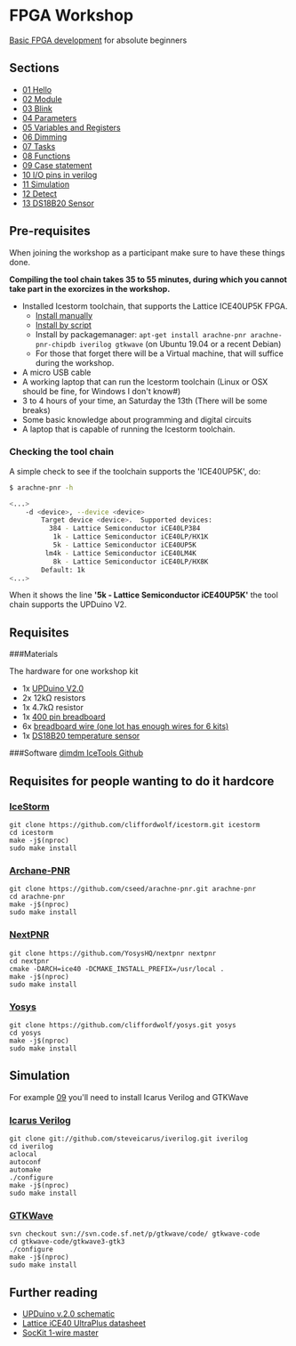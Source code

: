 # FPGA Workshop

[Basic FPGA development](docs/Basic%20FPGA%20development.pdf)
for absolute beginners

## Sections

* [01 Hello](01-hello)
* [02 Module](02-module)
* [03 Blink](03-blink)
* [04 Parameters](04-parameter)
* [05 Variables and Registers](05-varreg)
* [06 Dimming](06-dim)
* [07 Tasks](07-task)
* [08 Functions](08-function)
* [09 Case statement](09-case)
* [10 I/O pins in verilog](10-io)
* [11 Simulation](11-sim)
* [12 Detect](12-detect)
* [13 DS18B20 Sensor](13-temp-ds18b20)

## Pre-requisites

When joining the workshop as a participant make sure to have these things done.

**Compiling the tool chain takes 35 to 55 minutes, during which you cannot take part in the exorcizes in the workshop.**

* Installed Icestorm toolchain, that supports the Lattice ICE40UP5K FPGA.
  * [Install manually](http://www.clifford.at/icestorm/#install)
  * [Install by script](https://github.com/ddm/icetools)
  * Install by packagemanager: `apt-get install arachne-pnr arachne-pnr-chipdb iverilog gtkwave` (on Ubuntu 19.04 or a recent Debian)
  * For those that forget there will be a Virtual machine, that will suffice during the workshop.
* A micro USB cable
* A working laptop that can run the Icestorm toolchain (Linux or OSX should be fine, for Windows I don't know#)
* 3 to 4 hours of your time, an Saturday the 13th (There will be some breaks)
* Some basic knowledge about programming and digital circuits
* A laptop that is capable of running the Icestorm toolchain.

### Checking the tool chain

A simple check to see if the toolchain supports the 'ICE40UP5K', do:

```bash
$ arachne-pnr -h

<...>
    -d <device>, --device <device>
        Target device <device>.  Supported devices:
          384 - Lattice Semiconductor iCE40LP384
           1k - Lattice Semiconductor iCE40LP/HX1K
           5k - Lattice Semiconductor iCE40UP5K
         lm4k - Lattice Semiconductor iCE40LM4K
           8k - Lattice Semiconductor iCE40LP/HX8K
        Default: 1k
<...>
```

When it shows the line **'5k - Lattice Semiconductor iCE40UP5K'** the tool chain supports the UPDuino V2.

## Requisites

###Materials

The hardware for one workshop kit
* 1x [UPDuino V2.0](http://www.gnarlygrey.com)
* 2x 12kΩ resistors
* 1x 4.7kΩ resistor
* 1x [400 pin breadboard](https://www.ebay.com/itm/400-Points-Solderless-Breadboard-Protoboard-PCB-Test-Tafel/303104250905?hash=item46926bd419:g:0ZIAAOSwQKdclOnX)
* 6x [breadboard wire (one lot has enough wires for 6 kits)](https://www.ebay.com/itm/65Pcs-Male-to-Male-Solderless-Flexible-Breadboard-Jumper-Cable-Wires-For-Arduino/132335990497?epid=1066101990&hash=item1ecfd6f6e1:g:jbAAAOSwEi1cdQBv)
* 1x [DS18B20 temperature sensor](https://www.ebay.com/itm/5-10-20-50PCS-DS18B20-TO-92-9-12bit-Temperature-Sensor-Dallas-Thermometer-Sensor/323535934527?epid=2074368262&hash=item4b543e943f:m:mUgBbGl2BpyCl8TGSeZYERA)

###Software
[dimdm IceTools Github](https://github.com/ddm/icetools)


## Requisites for people wanting to do it hardcore

### [IceStorm](http://www.clifford.at/icestorm/)

```
git clone https://github.com/cliffordwolf/icestorm.git icestorm
cd icestorm
make -j$(nproc)
sudo make install
```

### [Archane-PNR](https://github.com/cseed/arachne-pnr)

```
git clone https://github.com/cseed/arachne-pnr.git arachne-pnr
cd arachne-pnr
make -j$(nproc)
sudo make install
```

### [NextPNR](https://github.com/YosysHQ/nextpnr)

```
git clone https://github.com/YosysHQ/nextpnr nextpnr
cd nextpnr
cmake -DARCH=ice40 -DCMAKE_INSTALL_PREFIX=/usr/local .
make -j$(nproc)
sudo make install
```

### [Yosys](http://www.clifford.at/yosys/)

```
git clone https://github.com/cliffordwolf/yosys.git yosys
cd yosys
make -j$(nproc)
sudo make install
```

## Simulation

For example [09](/09-sim) you'll need to install Icarus Verilog and GTKWave

### [Icarus Verilog](http://iverilog.icarus.com/)

```
git clone git://github.com/steveicarus/iverilog.git iverilog
cd iverilog
aclocal
autoconf
automake
./configure
make -j$(nproc)
sudo make install
```

### [GTKWave](http://gtkwave.sourceforge.net/)

```
svn checkout svn://svn.code.sf.net/p/gtkwave/code/ gtkwave-code
cd gtkwave-code/gtkwave3-gtk3
./configure
make -j$(nproc)
sudo make install
```

## Further reading

* [UPDuino v.2.0 schematic](docs/UPDuino_v2_0_C_121217.pdf)
* [Lattice iCE40 UltraPlus datasheet](docs/ice40ultraplusfamilydatasheet.pdf)
* [SocKit 1-wire master](docs/sockit_onewire.pdf)
